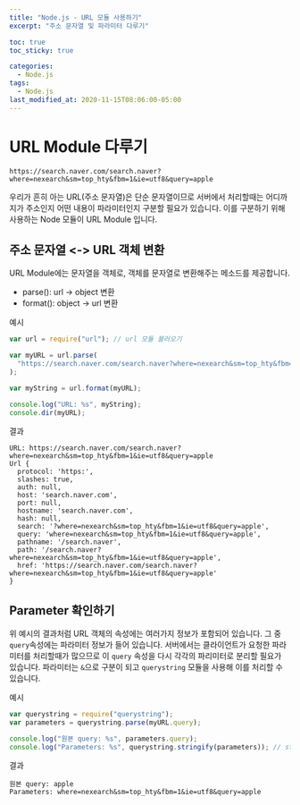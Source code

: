 ```yaml
---
title: "Node.js - URL 모듈 사용하기"
excerpt: "주소 문자열 및 파라미터 다루기"

toc: true
toc_sticky: true

categories:
  - Node.js
tags:
  - Node.js
last_modified_at: 2020-11-15T08:06:00-05:00
---
```


# URL Module 다루기

`https://search.naver.com/search.naver?where=nexearch&sm=top_hty&fbm=1&ie=utf8&query=apple`

우리가 흔히 아는 URL(주소 문자열)은 단순 문자열이므로 서버에서 처리할때는 어디까지가 주소인지 어떤 내용이 파라미터인지 구분할 필요가 있습니다.
이를 구분하기 위해 사용하는 Node 모듈이 URL Module 입니다.

## 주소 문자열 <-> URL 객체 변환

URL Module에는 문자열을 객체로, 객체를 문자열로 변환해주는 메소드를 제공합니다.

- parse(): url -> object 변환
- format(): object -> url 변환

예시

```javascript
var url = require("url"); // url 모듈 불러오기

var myURL = url.parse(
  "https://search.naver.com/search.naver?where=nexearch&sm=top_hty&fbm=1&ie=utf8&query=apple"
);

var myString = url.format(myURL);

console.log("URL: %s", myString);
console.dir(myURL);
```

결과

```
URL: https://search.naver.com/search.naver?where=nexearch&sm=top_hty&fbm=1&ie=utf8&query=apple
Url {
  protocol: 'https:',
  slashes: true,
  auth: null,
  host: 'search.naver.com',
  port: null,
  hostname: 'search.naver.com',
  hash: null,
  search: '?where=nexearch&sm=top_hty&fbm=1&ie=utf8&query=apple',
  query: 'where=nexearch&sm=top_hty&fbm=1&ie=utf8&query=apple',
  pathname: '/search.naver',
  path: '/search.naver?where=nexearch&sm=top_hty&fbm=1&ie=utf8&query=apple',
  href: 'https://search.naver.com/search.naver?where=nexearch&sm=top_hty&fbm=1&ie=utf8&query=apple'
}
```

## Parameter 확인하기

위 예시의 결과처럼 URL 객체의 속성에는 여러가지 정보가 포함되어 있습니다. 그 중 `query`속성에는 파라미터 정보가 들어 있습니다. 서버에서는 클라이언트가 요청한 파라미터를 처리할때가 많으므로 이 `query` 속성을 다시 각각의 파리미터로 분리할 필요가 있습니다. 파라미터는 `&`으로 구분이 되고 `querystring` 모듈을 사용해 이를 처리할 수 있습니다.

예시

```javascript
var querystring = require("querystring");
var parameters = querystring.parse(myURL.query);

console.log("원본 query: %s", parameters.query);
console.log("Parameters: %s", querystring.stringify(parameters)); // stringify() 는 object -> string 변환
```

결과

```
원본 query: apple
Parameters: where=nexearch&sm=top_hty&fbm=1&ie=utf8&query=apple
```
